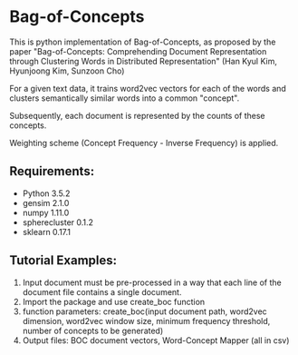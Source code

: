 # Bag-of-Concepts

This is python implementation of Bag-of-Concepts, as proposed by the paper "Bag-of-Concepts: Comprehending Document Representation through Clustering Words in Distributed Representation" (Han Kyul Kim, Hyunjoong Kim, Sunzoon Cho) 

For a given text data, it trains word2vec vectors for each of the words and clusters semantically similar words into a common "concept".

Subsequently, each document is represented by the counts of these concepts. 

Weighting scheme (Concept Frequency - Inverse Frequency) is applied.

## Requirements:

- Python 3.5.2
- gensim 2.1.0
- numpy 1.11.0
- spherecluster 0.1.2
- sklearn 0.17.1

## Tutorial Examples:

1. Input document must be pre-processed in a way that each line of the document file contains a single document.
2. Import the package and use create_boc function
3. function parameters: 
   create_boc(input document path, word2vec dimension, word2vec window size, minimum frequency threshold, number of concepts to be generated)
4. Output files: BOC document vectors, Word-Concept Mapper (all in csv)


